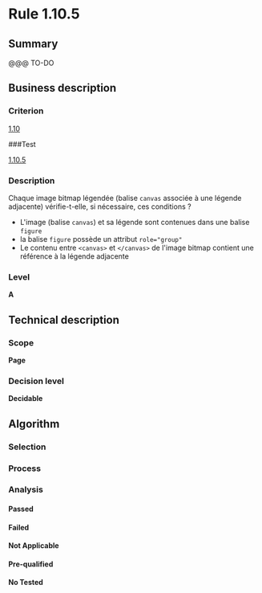# Rule 1.10.5

## Summary

@@@ TO-DO

## Business description

### Criterion

[1.10](http://references.modernisation.gouv.fr/referentiel-technique-0#crit-1-10)

###Test

[1.10.5](http://references.modernisation.gouv.fr/referentiel-technique-0#test-1-10-5)

### Description

Chaque image bitmap l&eacute;gend&eacute;e (balise `canvas` associ&eacute;e &agrave; une l&eacute;gende adjacente) v&eacute;rifie-t-elle, si n&eacute;cessaire, ces conditions ? 
 
 * L'image (balise `canvas`) et sa l&eacute;gende sont contenues dans une balise `figure` 
 * la balise `figure` poss&egrave;de un attribut `role="group"` 
 * Le contenu entre `<canvas>` et `</canvas>` de l'image bitmap contient une r&eacute;f&eacute;rence &agrave; la l&eacute;gende adjacente 


### Level

**A**

## Technical description

### Scope

**Page**

### Decision level

**Decidable**

## Algorithm

### Selection

### Process

### Analysis

#### Passed

#### Failed

#### Not Applicable

#### Pre-qualified

#### No Tested 






